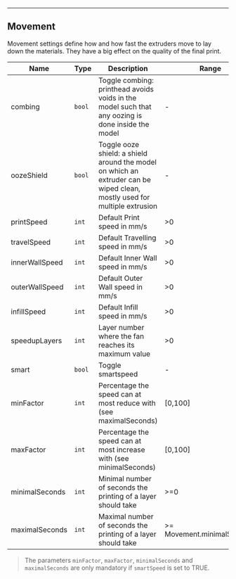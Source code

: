 ---
## Movement

Movement settings define how and how fast the extruders move to lay down the materials. They have a big effect on the quality of the final print.

| Name | Type | Description | Range | Default |
| ----- | -----| ------------| ------| --------|
| combing | `bool`| Toggle combing: printhead avoids voids in the model such that any oozing is done inside the model | - | FALSE |
| oozeShield | `bool`| Toggle ooze shield: a shield around the model on which an extruder can be wiped clean, mostly used for multiple extrusion | - | FALSE |
| printSpeed| `int` | Default Print speed in mm/s | >0 | 60 |
| travelSpeed| `int` | Default Travelling speed in mm/s | >0 | 80 |
| innerWallSpeed| `int` | Default Inner Wall speed in mm/s | >0 | 50 |
| outerWallSpeed| `int` |  Default Outer Wall speed in mm/s | >0 | 40 |
| infillSpeed | `int` |  Default Infill speed in mm/s | >0 | 60 |
| speedupLayers | `int` | Layer number where the fan reaches its maximum value | >0 | 10|
| smart | `bool` | Toggle smartspeed | - | FALSE |
| minFactor | `int` | Percentage the speed can at most reduce with (see maximalSeconds) | [0,100] | 60 |
| maxFactor | `int` | Percentage the speed can at most increase with (see minimalSeconds) | [0,100] | 0 |
| minimalSeconds | `int` | Minimal number of seconds the printing of a layer should take | >=0 | 20 |
| maximalSeconds | `int` | Maximal number of seconds the printing of a layer should take | >= Movement.minimalSeconds | 25 |

> The parameters `minFactor`, `maxFactor`, `minimalSeconds` and `maximalSeconds` are only mandatory if `smartSpeed` is set to TRUE.
